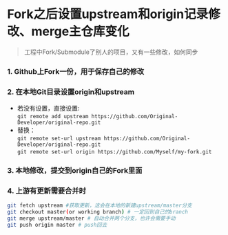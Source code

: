 # Fork之后设置upstream和origin记录修改、merge主仓库变化

>工程中Fork/Submodule了别人的项目，又有一些修改，如何同步

### 1. Github上Fork一份，用于保存自己的修改
### 2. 在本地Git目录设置origin和upstream  
- 若没有设置，直接设置:  
`git remote add upstream https://github.com/Original-Developer/original-repo.git`  
- 替换：  
`git remote set-url upstream https://github.com/Original-Developer/original-repo.git`  
`git remote set-url origin https://github.com/Myself/my-fork.git`
### 3. 本地修改，提交到origin自己的Fork里面
### 4. 上游有更新需要合并时  
```bash
git fetch upstream #获取更新，这会在本地的新建upstream/master分支 
git checkout master(or working branch) # 一定回到自己的branch
git merge upstream/master # 自动合并两个分支，也许会需要手动
git push origin master # push回去
```

